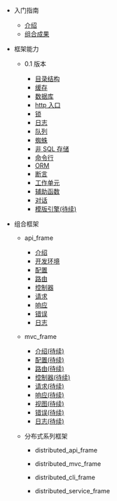 - 入门指南

  - [介绍](intro.md)
  - [组合成果](combined_frame.md)

- 框架能力

  - 0.1 版本

    - [目录结构](frame/0.1/directory.md)
    - [缓存](frame/0.1/cache.md)
    - [数据库](frame/0.1/database.md)
    - [http 入口](frame/0.1/http.md)
    - [锁](frame/0.1/lock.md)
    - [日志](frame/0.1/log.md)
    - [队列](frame/0.1/queue.md)
    - [蜘蛛](frame/0.1/spider.md)
    - [非 SQL 存储](frame/0.1/storage.md)
    - [命令行](frame/0.1/command.md)
    - [ORM](frame/0.1/orm.md)
    - [断言](frame/0.1/otherwise.md)
    - [工作单元](frame/0.1/unitofwork.md)
    - [辅助函数](frame/0.1/function.md)
    - [对话](frame/0.1/dialogue.md)
    - [模版引擎(待续)](frame/0.1/view_compiler.md)

- 组合框架

  - api_frame

    - [介绍](api_frame/intro.md)
    - [开发环境](api_frame/environment.md)
    - [配置](api_frame/config.md)
    - [路由](api_frame/router.md)
    - [控制器](api_frame/controller.md)
    - [请求](api_frame/request.md)
    - [响应](api_frame/response.md)
    - [错误](api_frame/error.md)
    - [日志](api_frame/log.md)

  - mvc_frame

    - [介绍(待续)](mvc_frame/intro.md)
    - [配置(待续)](mvc_frame/config.md)
    - [路由(待续)](mvc_frame/router.md)
    - [控制器(待续)](mvc_frame/controller.md)
    - [请求(待续)](mvc_frame/request.md)
    - [响应(待续)](mvc_frame/response.md)
    - [视图(待续)](mvc_frame/view.md)
    - [错误(待续)](mvc_frame/error.md)
    - [日志(待续)](mvc_frame/log.md)

  - 分布式系列框架

    - distributed_api_frame

    - distributed_mvc_frame

    - distributed_cli_frame

    - distributed_service_frame
